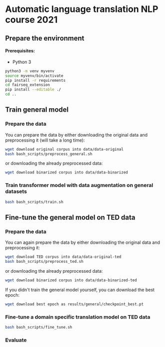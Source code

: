 # Automatic language translation NLP course 2021

## Prepare the environment
#### Prerequisites:
* Python 3

```bash
python3 -m venv myvenv
source myvenv/bin/activate
pip install -r requirements
cd fairseq_extension
pip install --editable ./
cd ..
```
## Train general model

### Prepare the data
You can prepare the data by either downloading the original data and preprocessing it (will take a long time):
```bash
wget download original corpus into data/data-original
bash bash_scripts/preprocess_general.sh
```
or downloading the already preprocessed data:
```bash
wget download binarized corpus into data/data-binarized
```

### Train transformer model with data augmentation on general datasets

```bash
bash bash_scripts/train.sh
```

## Fine-tune the general model on TED data

### Prepare the data
You can again prepare the data by either downloading the original data and preprocessing it:
```bash
wget download TED corpus into data/data-original-ted
bash bash_scripts/preprocess_ted.sh
```
or downloading the already preprocessed data:
```bash
wget download binarized corpus into data/data-binarized-ted
```

If you didn't train the general model yourself, you can download the best epoch:
```bash
wget download best epoch as results/general/checkpoint_best.pt
```

### Fine-tune a domain specific translation model on TED data

```bash
bash bash_scripts/fine_tune.sh
```

### Evaluate
